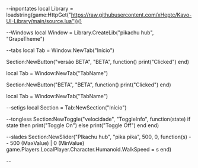 --inpontates
local Library = loadstring(game:HttpGet("https://raw.githubusercontent.com/xHeptc/Kavo-UI-Library/main/source.lua"))()

--Windows
local Window = Library.CreateLib("pikachu hub", "GrapeTheme")

--tabs 
local Tab = Window:NewTab("Início")

Section:NewButton("versão BETA", "BETA", function()
    print("Clicked")
end)

local Tab = Window:NewTab("TabName")

Section:NewButton("BETA", "BETA", function()
    print("Clicked")
end)

local Tab = Window:NewTab("TabName")

--setigs
local Section = Tab:NewSection("Início")

--tongless
Section:NewToggle("velocidade", "ToggleInfo", function(state)
    if state then
        print("Toggle On")
    else
        print("Toggle Off")
    end
end)

--slades
Section:NewSlider("PIkachu hub", "pika pika", 500, 0, function(s) -- 500 (MaxValue) | 0 (MinValue)
    game.Players.LocalPlayer.Character.Humanoid.WalkSpeed = s
end)

--
